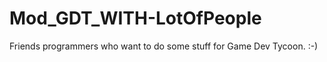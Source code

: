 Mod_GDT_WITH-LotOfPeople
===============

Friends programmers who want to do some stuff for Game Dev Tycoon. :-) 
